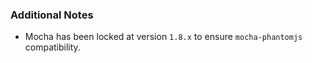 ### Additional Notes

* Mocha has been locked at version `1.8.x` to ensure `mocha-phantomjs` compatibility.
